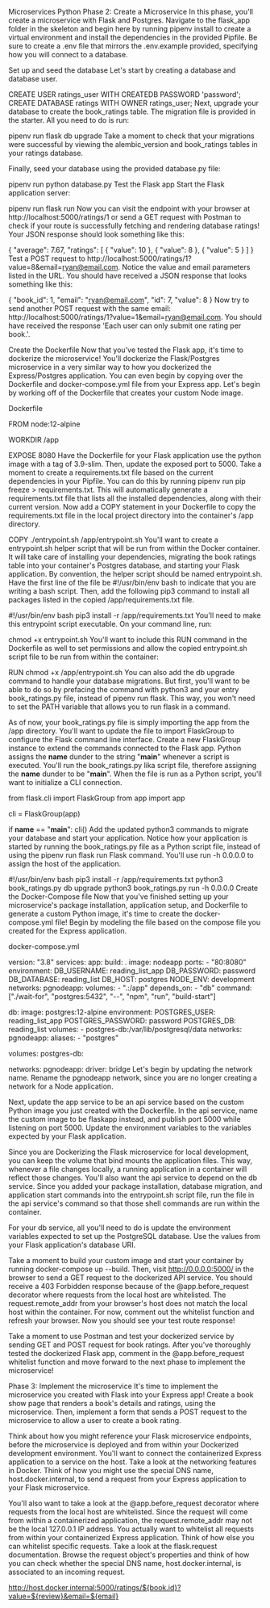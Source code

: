 Microservices Python
Phase 2: Create a Microservice
In this phase, you'll create a microservice with Flask and Postgres. Navigate to the flask_app folder in the skeleton and begin here by running pipenv install to create a virtual environment and install the dependencies in the provided Pipfile. Be sure to create a .env file that mirrors the .env.example provided, specifying how you will connect to a database.

Set up and seed the database
Let's start by creating a database and database user.

CREATE USER ratings_user WITH CREATEDB PASSWORD 'password';
CREATE DATABASE ratings WITH OWNER ratings_user;
Next, upgrade your database to create the book_ratings table. The migration file is provided in the starter. All you need to do is run:

pipenv run flask db upgrade
Take a moment to check that your migrations were successful by viewing the alembic_version and book_ratings tables in your ratings database.

Finally, seed your database using the provided database.py file:

pipenv run python database.py
Test the Flask app
Start the Flask application server:

pipenv run flask run
Now you can visit the endpoint with your browser at http://localhost:5000/ratings/1 or send a GET request with Postman to check if your route is successfully fetching and rendering database ratings! Your JSON response should look something like this:

{
  "average": 7.67,
  "ratings": [
    {
      "value": 10
    },
    {
      "value": 8
    },
    {
      "value": 5
    }
  ]
}
Test a POST request to http://localhost:5000/ratings/1?value=8&email=ryan@email.com. Notice the value and email parameters listed in the URL. You should have received a JSON response that looks something like this:

{
  "book_id": 1,
  "email": "ryan@email.com",
  "id": 7,
  "value": 8
}
Now try to send another POST request with the same email: http://localhost:5000/ratings/1?value=1&email=ryan@email.com. You should have received the response 'Each user can only submit one rating per book.'.

Create the Dockerfile
Now that you've tested the Flask app, it's time to dockerize the microservice! You'll dockerize the Flask/Postgres microservice in a very similar way to how you dockerized the Express/Postgres application. You can even begin by copying over the Dockerfile and docker-compose.yml file from your Express app. Let's begin by working off of the Dockerfile that creates your custom Node image.

Dockerfile

FROM node:12-alpine

WORKDIR /app

EXPOSE 8080
Have the Dockerfile for your Flask application use the python image with a tag of 3.9-slim. Then, update the exposed port to 5000. Take a moment to create a requirements.txt file based on the current dependencies in your Pipfile. You can do this by running pipenv run pip freeze > requirements.txt. This will automatically generate a requirements.txt file that lists all the installed dependencies, along with their current version. Now add a COPY statement in your Dockerfile to copy the requirements.txt file in the local project directory into the container's /app directory.

COPY ./entrypoint.sh /app/entrypoint.sh
You'll want to create a entrypoint.sh helper script that will be run from within the Docker container. It will take care of installing your dependencies, migrating the book ratings table into your container's Postgres database, and starting your Flask application. By convention, the helper script should be named entrypoint.sh. Have the first line of the file be #!/usr/bin/env bash to indicate that you are writing a bash script. Then, add the following pip3 command to install all packages listed in the copied /app/requirements.txt file.

#!/usr/bin/env bash
pip3 install -r /app/requirements.txt
You'll need to make this entrypoint script executable. On your command line, run:

chmod +x entrypoint.sh
You'll want to include this RUN command in the Dockerfile as well to set permissions and allow the copied entrypoint.sh script file to be run from within the container:

RUN chmod +x /app/entrypoint.sh
You can also add the db upgrade command to handle your database migrations. But first, you'll want to be able to do so by prefacing the command with python3 and your entry book_ratings.py file, instead of pipenv run flask. This way, you won't need to set the PATH variable that allows you to run flask in a command.

As of now, your book_ratings.py file is simply importing the app from the /app directory. You'll want to update the file to import FlaskGroup to configure the Flask command line interface. Create a new FlaskGroup instance to extend the commands connected to the Flask app. Python assigns the __name__ dunder to the string "__main__" whenever a script is executed. You'll run the book_ratings.py lika script file, therefore assigning the __name__ dunder to be "__main__". When the file is run as a Python script, you'll want to initialize a CLI connection.

from flask.cli import FlaskGroup
from app import app

cli = FlaskGroup(app)

if __name__ == "__main__":
    cli()
Add the updated python3 commands to migrate your database and start your application. Notice how your application is started by running the book_ratings.py file as a Python script file, instead of using the pipenv run flask run Flask command. You'll use run -h 0.0.0.0 to assign the host of the application.

#!/usr/bin/env bash
pip3 install -r /app/requirements.txt
python3 book_ratings.py db upgrade
python3 book_ratings.py run -h 0.0.0.0
Create the Docker-Compose file
Now that you've finished setting up your microservice's package installation, application setup, and Dockerfile to generate a custom Python image, it's time to create the docker-compose.yml file! Begin by modeling the file based on the compose file you created for the Express application.

docker-compose.yml

version: "3.8"
services:
  app:
    build: .
    image: nodeapp
    ports:
      - "80:8080"
    environment:
      DB_USERNAME: reading_list_app
      DB_PASSWORD: password
      DB_DATABASE: reading_list
      DB_HOST: postgres
      NODE_ENV: development
    networks:
      pgnodeapp:
    volumes:
      - ".:/app"
    depends_on:
      - "db"
    command: ["./wait-for", "postgres:5432", "--", "npm", "run", "build-start"]

  db:
    image: postgres:12-alpine
    environment:
      POSTGRES_USER: reading_list_app
      POSTGRES_PASSWORD: password
      POSTGRES_DB: reading_list
    volumes:
      - postgres-db:/var/lib/postgresql/data
    networks:
      pgnodeapp:
        aliases:
          - "postgres"

volumes:
  postgres-db:

networks:
  pgnodeapp:
    driver: bridge
Let's begin by updating the network name. Rename the pgnodeapp network, since you are no longer creating a network for a Node application.

Next, update the app service to be an api service based on the custom Python image you just created with the Dockerfile. In the api service, name the custom image to be flaskapp instead, and publish port 5000 while listening on port 5000. Update the environment variables to the variables expected by your Flask application.

Since you are Dockerizing the Flask microservice for local development, you can keep the volume that bind mounts the application files. This way, whenever a file changes locally, a running application in a container will reflect those changes. You'll also want the api service to depend on the db service. Since you added your package installation, database migration, and application start commands into the entrypoint.sh script file, run the file in the api service's command so that those shell commands are run within the container.

For your db service, all you'll need to do is update the environment variables expected to set up the PostgreSQL database. Use the values from your Flask application's database URI.

Take a moment to build your custom image and start your container by running docker-compose up --build. Then, visit http://0.0.0.0:5000/ in the browser to send a GET request to the dockerized API service. You should receive a 403 Forbidden response because of the @app.before_request decorator where requests from the local host are whitelisted. The request.remote_addr from your browser's host does not match the local host within the container. For now, comment out the whitelist function and refresh your browser. Now you should see your test route response!

Take a moment to use Postman and test your dockerized service by sending GET and POST request for book ratings. After you've thoroughly tested the dockerized Flask app, comment in the @app.before_request whitelist function and move forward to the next phase to implement the microservice!

Phase 3: Implement the microservice
It's time to implement the microservice you created with Flask into your Express app! Create a book show page that renders a book's details and ratings, using the microservice. Then, implement a form that sends a POST request to the microservice to allow a user to create a book rating.

Think about how you might reference your Flask microservice endpoints, before the microservice is deployed and from within your Dockerized development environment. You'll want to connect the containerized Express application to a service on the host. Take a look at the networking features in Docker. Think of how you might use the special DNS name, host.docker.internal, to send a request from your Express application to your Flask microservice.

You'll also want to take a look at the @app.before_request decorator where requests from the local host are whitelisted. Since the request will come from within a containerized application, the request.remote_addr may not be the local 127.0.0.1 IP address. You actually want to whitelist all requests from within your containerized Express application. Think of how else you can whitelist specific requests. Take a look at the flask.request documentation. Browse the request object's properties and think of how you can check whether the special DNS name, host.docker.internal, is associated to an incoming request.

http://host.docker.internal:5000/ratings/${book.id}?value=${review}&email=${email}

